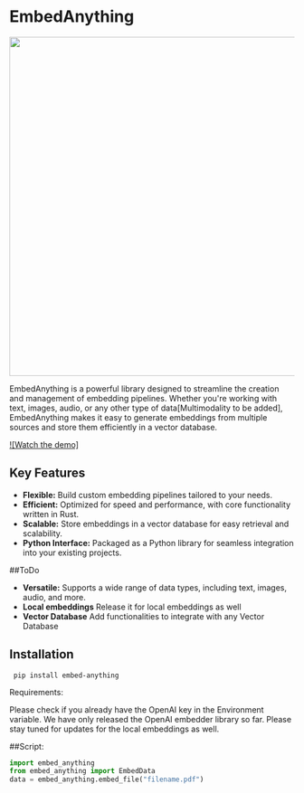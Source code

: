 # EmbedAnything

<img width=600 src = "https://res.cloudinary.com/dltwftrgc/image/upload/v1712504276/Projects/EmbedAnything_500_x_200_px_a4l8xu.png">

EmbedAnything is a powerful library designed to streamline the creation and management of embedding pipelines. Whether you're working with text, images, audio, or any other type of data[Multimodality to be added], EmbedAnything makes it easy to generate embeddings from multiple sources and store them efficiently in a vector database.

[![Watch the demo]](https://youtu.be/HLXIuznnXcI)



## Key Features

- **Flexible:** Build custom embedding pipelines tailored to your needs.
- **Efficient:** Optimized for speed and performance, with core functionality written in Rust.
- **Scalable:** Store embeddings in a vector database for easy retrieval and scalability.
- **Python Interface:** Packaged as a Python library for seamless integration into your existing projects.

##ToDo
- **Versatile:** Supports a wide range of data types, including text, images, audio, and more.
- **Local embeddings** Release it for local embeddings as well
- **Vector Database** Add functionalities to integrate with any Vector Database
## Installation

`
pip install embed-anything`


Requirements:

Please check if you already have the OpenAI key in the Environment variable. We have only released the OpenAI embedder library so far. Please stay tuned for updates for the local embeddings as well.


##Script:

```python
import embed_anything
from embed_anything import EmbedData
data = embed_anything.embed_file("filename.pdf")
```

